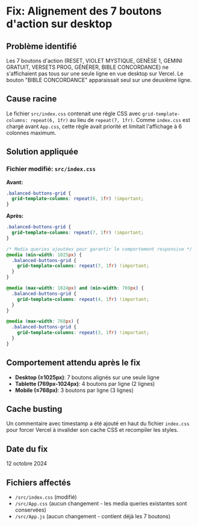 # Fix: Alignement des 7 boutons d'action sur desktop

## Problème identifié
Les 7 boutons d'action (RESET, VIOLET MYSTIQUE, GENÈSE 1, GEMINI GRATUIT, VERSETS PROG, GÉNÉRER, BIBLE CONCORDANCE) ne s'affichaient pas tous sur une seule ligne en vue desktop sur Vercel. Le bouton "BIBLE CONCORDANCE" apparaissait seul sur une deuxième ligne.

## Cause racine
Le fichier `src/index.css` contenait une règle CSS avec `grid-template-columns: repeat(6, 1fr)` au lieu de `repeat(7, 1fr)`. Comme `index.css` est chargé avant `App.css`, cette règle avait priorité et limitait l'affichage à 6 colonnes maximum.

## Solution appliquée

### Fichier modifié: `src/index.css`

**Avant:**
```css
.balanced-buttons-grid {
  grid-template-columns: repeat(6, 1fr) !important;
}
```

**Après:**
```css
.balanced-buttons-grid {
  grid-template-columns: repeat(7, 1fr) !important;
}

/* Media queries ajoutées pour garantir le comportement responsive */
@media (min-width: 1025px) {
  .balanced-buttons-grid {
    grid-template-columns: repeat(7, 1fr) !important;
  }
}

@media (max-width: 1024px) and (min-width: 769px) {
  .balanced-buttons-grid {
    grid-template-columns: repeat(4, 1fr) !important;
  }
}

@media (max-width: 768px) {
  .balanced-buttons-grid {
    grid-template-columns: repeat(3, 1fr) !important;
  }
}
```

## Comportement attendu après le fix

- **Desktop (≥1025px)**: 7 boutons alignés sur une seule ligne
- **Tablette (769px-1024px)**: 4 boutons par ligne (2 lignes)
- **Mobile (≤768px)**: 3 boutons par ligne (3 lignes)

## Cache busting
Un commentaire avec timestamp a été ajouté en haut du fichier `index.css` pour forcer Vercel à invalider son cache CSS et recompiler les styles.

## Date du fix
12 octobre 2024

## Fichiers affectés
- `/src/index.css` (modifié)
- `/src/App.css` (aucun changement - les media queries existantes sont conservées)
- `/src/App.js` (aucun changement - contient déjà les 7 boutons)
